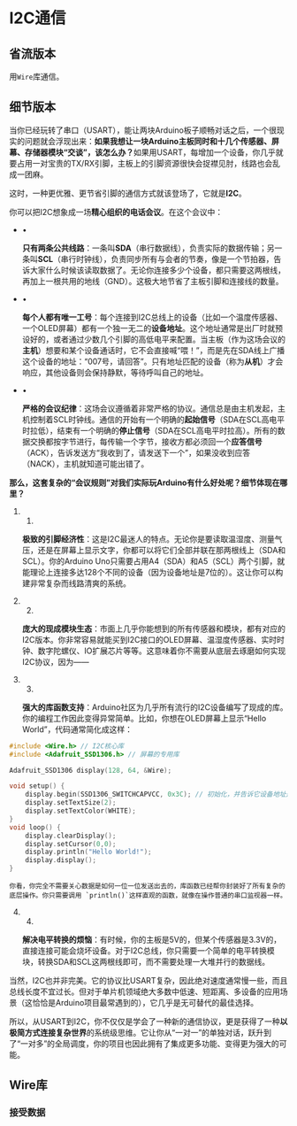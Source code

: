 # I2C通信

## 省流版本

用`Wire`库通信。

## 细节版本

当你已经玩转了串口（USART），能让两块Arduino板子顺畅对话之后，一个很现实的问题就会浮现出来：​**​如果我想让一块Arduino主板同时和十几个传感器、屏幕、存储器模块“交谈”，该怎么办？​**​ 如果用USART，每增加一个设备，你几乎就要占用一对宝贵的TX/RX引脚，主板上的引脚资源很快会捉襟见肘，线路也会乱成一团麻。

这时，一种更优雅、更节省引脚的通信方式就该登场了，它就是 ​**​I2C​**​。

你可以把I2C想象成一场​**​精心组织的电话会议​**​。在这个会议中：

- •
    
    ​**​只有两条公共线路​**​：一条叫​**​SDA​**​（串行数据线），负责实际的数据传输；另一条叫​**​SCL​**​（串行时钟线），负责同步所有与会者的节奏，像是一个节拍器，告诉大家什么时候该读取数据了。无论你连接多少个设备，都只需要这两根线，再加上一根共用的地线（GND）。这极大地节省了主板引脚和连接线的数量。
    
- •
    
    ​**​每个人都有唯一工号​**​：每个连接到I2C总线上的设备（比如一个温度传感器、一个OLED屏幕）都有一个独一无二的​**​设备地址​**​。这个地址通常是出厂时就预设好的，或者通过少数几个引脚的高低电平来配置。当主板（作为这场会议的​**​主机​**​）想要和某个设备通话时，它不会直接喊“喂！”，而是先在SDA线上广播这个设备的地址：“007号，请回答”。只有地址匹配的设备（称为​**​从机​**​）才会响应，其他设备则会保持静默，等待呼叫自己的地址。
    
- •
    
    ​**​严格的会议纪律​**​：这场会议遵循着非常严格的协议。通信总是由主机发起，主机控制着SCL时钟线。通信的开始有一个明确的​**​起始信号​**​（SDA在SCL高电平时拉低），结束有一个明确的​**​停止信号​**​（SDA在SCL高电平时拉高）。所有的数据交换都按字节进行，每传输一个字节，接收方都必须回一个​**​应答信号​**​（ACK），告诉发送方“我收到了，请发送下一个”，如果没收到应答（NACK），主机就知道可能出错了。
    

​**​那么，这套复杂的“会议规则”对我们实际玩Arduino有什么好处呢？细节体现在哪里？​**​

1. 1.
    
    ​**​极致的引脚经济性​**​：这是I2C最迷人的特点。无论你是要读取温湿度、测量气压，还是在屏幕上显示文字，你都可以将它们全部并联在那两根线上（SDA和SCL）。你的Arduino Uno只需要占用A4（SDA）和A5（SCL）两个引脚，就能理论上连接多达128个不同的设备（因为设备地址是7位的）。这让你可以构建非常复杂而线路清爽的系统。
    
2. 2.
    
    ​**​庞大的现成模块生态​**​：市面上几乎你能想到的所有传感器和模块，都有对应的I2C版本。你非常容易就能买到I2C接口的OLED屏幕、温湿度传感器、实时时钟、数字陀螺仪、IO扩展芯片等等。这意味着你不需要从底层去琢磨如何实现I2C协议，因为——
    
3. 3.
    
    ​**​强大的库函数支持​**​：Arduino社区为几乎所有流行的I2C设备编写了现成的库。你的编程工作因此变得异常简单。比如，你想在OLED屏幕上显示“Hello World”，代码通常简化成这样：
    
```cpp
#include <Wire.h> // I2C核心库 
#include <Adafruit_SSD1306.h> // 屏幕的专用库  

Adafruit_SSD1306 display(128, 64, &Wire);  

void setup() {   
	display.begin(SSD1306_SWITCHCAPVCC, 0x3C); // 初始化，并告诉它设备地址是0x3C
	display.setTextSize(2);   
	display.setTextColor(WHITE); 
}  
void loop() {   
	display.clearDisplay();   
	display.setCursor(0,0);   
	display.println("Hello World!");   
	display.display(); 
}
```
    
	你看，你完全不需要关心数据是如何一位一位发送出去的，库函数已经帮你封装好了所有复杂的底层操作。你只需要调用 `println()`这样直观的函数，就像在操作普通的串口监视器一样。
    
4. 4.
    
    ​**​解决电平转换的烦恼​**​：有时候，你的主板是5V的，但某个传感器是3.3V的，直接连接可能会烧坏设备。对于I2C总线，你只需要一个简单的电平转换模块，转换SDA和SCL这两根线即可，而不需要处理一大堆并行的数据线。
    

当然，I2C也并非完美。它的协议比USART复杂，因此绝对速度通常慢一些，而且总线长度不宜过长。但对于单片机领域绝大多数中低速、短距离、多设备的应用场景（这恰恰是Arduino项目最常遇到的），它几乎是无可替代的最佳选择。

所以，从USART到I2C，你不仅仅是学会了一种新的通信协议，更是获得了一种​**​以极简方式连接复杂世界​**​的系统级思维。它让你从“一对一”的单独对话，跃升到了“一对多”的全局调度，你的项目也因此拥有了集成更多功能、变得更为强大的可能。

## Wire库

### 接受数据